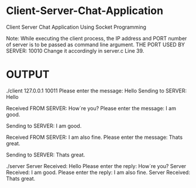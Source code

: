# Client-Server-Chat-Application
Client Server Chat Application Using Socket Programming

Note: While executing the client process, the IP address and PORT number of server is to be passed as command line argument.
THE PORT USED BY SERVER: 10010
Change it accordingly in server.c Line 39.

OUTPUT
=======================================================

./client 127.0.0.1 10011
Please enter the message: Hello
Sending to SERVER: Hello
 
Received FROM SERVER: How`re you?
Please enter the message: I am good.

Sending to SERVER: I am good.
 
Received FROM SERVER: I am also fine.
Please enter the message: Thats great.     

Sending to SERVER: Thats great.

./server
Server Received: Hello
Please enter the reply: How`re you?
Server Received: I am good.
Please enter the reply: I am also fine.
Server Received: Thats great.
